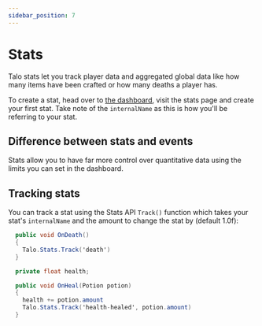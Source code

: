 ```yaml
---
sidebar_position: 7
---
```


# Stats

Talo stats let you track player data and aggregated global data like how many items have been crafted or how many deaths a player has.

To create a stat, head over to [the dashboard](https://dashboard.trytalo.com), visit the stats page and create your first stat. Take note of the `internalName` as this is how you'll be referring to your stat.

## Difference between stats and events

Stats allow you to have far more control over quantitative data using the limits you can set in the dashboard.

## Tracking stats

You can track a stat using the Stats API `Track()` function which takes your stat's `internalName` and the amount to change the stat by (default 1.0f):

```c# title="PlayerDeathController.cs"
  public void OnDeath()
  {
    Talo.Stats.Track('death')
  }
```

```c# title="PlayerPotionController.cs"
  private float health;

  public void OnHeal(Potion potion)
  {
    health += potion.amount
    Talo.Stats.Track('health-healed', potion.amount)
  }
```
